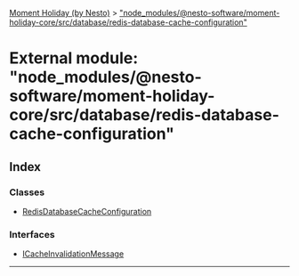 [Moment Holiday (by Nesto)](../README.md) > ["node_modules/@nesto-software/moment-holiday-core/src/database/redis-database-cache-configuration"](../modules/_node_modules__nesto_software_moment_holiday_core_src_database_redis_database_cache_configuration_.md)

# External module: "node_modules/@nesto-software/moment-holiday-core/src/database/redis-database-cache-configuration"

## Index

### Classes

* [RedisDatabaseCacheConfiguration](../classes/_node_modules__nesto_software_moment_holiday_core_src_database_redis_database_cache_configuration_.redisdatabasecacheconfiguration.md)

### Interfaces

* [ICacheInvalidationMessage](../interfaces/_node_modules__nesto_software_moment_holiday_core_src_database_redis_database_cache_configuration_.icacheinvalidationmessage.md)

---

